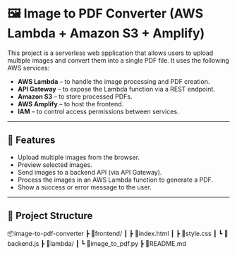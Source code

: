 # 🖼️ Image to PDF Converter (AWS Lambda + Amazon S3 + Amplify)

This project is a serverless web application that allows users to upload multiple images and convert them into a single PDF file. It uses the following AWS services:

- **AWS Lambda** – to handle the image processing and PDF creation.
- **API Gateway** – to expose the Lambda function via a REST endpoint.
- **Amazon S3** – to store processed PDFs.
- **AWS Amplify** – to host the frontend.
- **IAM** – to control access permissions between services.

---

## 🚀 Features

- Upload multiple images from the browser.
- Preview selected images.
- Send images to a backend API (via API Gateway).
- Process the images in an AWS Lambda function to generate a PDF.
- Show a success or error message to the user.

---

## 📁 Project Structure

📦image-to-pdf-converter
┣ 📁frontend/
┃ ┣ 📄index.html
┃ ┣ 📄style.css
┃ ┗ 📄backend.js
┣ 📁lambda/
┃ ┗ 📄image_to_pdf.py
┣ 📄README.md
